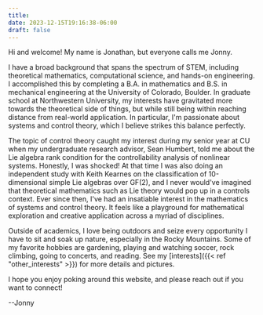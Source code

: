 ```yaml
---
title:
date: 2023-12-15T19:16:38-06:00
draft: false
---
```


Hi and welcome! My name is Jonathan, but everyone calls me Jonny.

I have a broad background that spans the spectrum of STEM, including theoretical mathematics, computational science, and hands-on engineering. I accomplished this by completing a B.A. in mathematics and B.S. in mechanical engineering at the University of Colorado, Boulder. In graduate school at Northwestern University, my interests have gravitated more towards the theoretical side of things, but while still being within reaching distance from real-world application. In particular, I'm passionate about systems and control theory, which I believe strikes this balance perfectly.

The topic of control theory caught my interest during my senior year at CU when my undergraduate research advisor, Sean Humbert, told me about the Lie algebra rank condition for the controllability analysis of nonlinear systems. Honestly, I was shocked! At that time I was also doing an independent study with Keith Kearnes on the classification of 10-dimensional simple Lie algebras over GF(2), and I never would've imagined that theoretical mathematics such as Lie theory would pop up in a controls context. Ever since then, I've had an insatiable interest in the mathematics of systems and control theory. It feels like a playground for mathematical exploration and creative application across a myriad of disciplines.

Outside of academics, I love being outdoors and seize every opportunity I have to sit and soak up nature, especially in the Rocky Mountains. Some of my favorite hobbies are gardening, playing and watching soccer, rock climbing, going to concerts, and reading. See my [interests]({{< ref "other_interests" >}}) for more details and pictures.

I hope you enjoy poking around this website, and please reach out if you want to connect!

--Jonny

